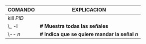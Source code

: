 | COMANDO  | EXPLICACION  |
|----------|--------------|
|kill *PID* |  |
|  \\_  -l | **# Muestra todas las señales** |
|  \\-- *n* | **# Indica que se quiere mandar la señal *n*** |
